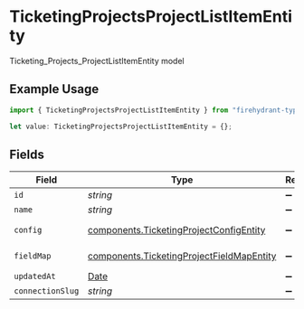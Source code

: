 # TicketingProjectsProjectListItemEntity

Ticketing_Projects_ProjectListItemEntity model

## Example Usage

```typescript
import { TicketingProjectsProjectListItemEntity } from "firehydrant-typescript-sdk/models/components";

let value: TicketingProjectsProjectListItemEntity = {};
```

## Fields

| Field                                                                                                  | Type                                                                                                   | Required                                                                                               | Description                                                                                            |
| ------------------------------------------------------------------------------------------------------ | ------------------------------------------------------------------------------------------------------ | ------------------------------------------------------------------------------------------------------ | ------------------------------------------------------------------------------------------------------ |
| `id`                                                                                                   | *string*                                                                                               | :heavy_minus_sign:                                                                                     | N/A                                                                                                    |
| `name`                                                                                                 | *string*                                                                                               | :heavy_minus_sign:                                                                                     | N/A                                                                                                    |
| `config`                                                                                               | [components.TicketingProjectConfigEntity](../../models/components/ticketingprojectconfigentity.md)     | :heavy_minus_sign:                                                                                     | Ticketing_ProjectConfigEntity model                                                                    |
| `fieldMap`                                                                                             | [components.TicketingProjectFieldMapEntity](../../models/components/ticketingprojectfieldmapentity.md) | :heavy_minus_sign:                                                                                     | Ticketing_ProjectFieldMapEntity model                                                                  |
| `updatedAt`                                                                                            | [Date](https://developer.mozilla.org/en-US/docs/Web/JavaScript/Reference/Global_Objects/Date)          | :heavy_minus_sign:                                                                                     | N/A                                                                                                    |
| `connectionSlug`                                                                                       | *string*                                                                                               | :heavy_minus_sign:                                                                                     | N/A                                                                                                    |